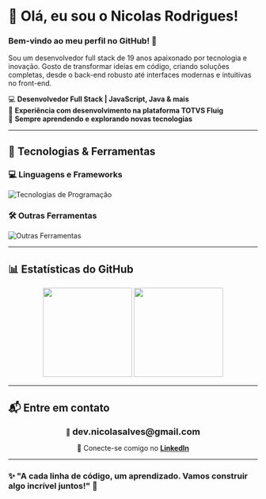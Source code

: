 # 👋 Olá, eu sou o Nicolas Rodrigues!

### Bem-vindo ao meu perfil no GitHub! 🚀  
Sou um desenvolvedor full stack de 19 anos apaixonado por tecnologia e inovação. Gosto de transformar ideias em código, criando soluções completas, desde o back-end robusto até interfaces modernas e intuitivas no front-end.

💻 **Desenvolvedor Full Stack | JavaScript, Java & mais**  
🚀 **Experiência com desenvolvimento na plataforma TOTVS Fluig**  
🎯 **Sempre aprendendo e explorando novas tecnologias**

---

## 🚀 Tecnologias & Ferramentas

### 💻 Linguagens e Frameworks  
<p align="left">
  <img src="https://skillicons.dev/icons?i=html,css,js,react,nodejs,java,mysql,spring" alt="Tecnologias de Programação"/>
</p>

### 🛠️ Outras Ferramentas  
<p align="left">
  <img src="https://skillicons.dev/icons?i=git,github,vscode,eclipse" alt="Outras Ferramentas"/>
</p>

---

## 📊 Estatísticas do GitHub
<div align="center">
  <img height="180em" src="https://github-readme-stats.vercel.app/api?username=NicolasRAlves&show_icons=true&theme=radical&include_all_commits=true&count_private=true"/>
  <img height="180em" src="https://github-readme-stats.vercel.app/api/top-langs/?username=NicolasRAlves&layout=compact&langs_count=7&theme=radical"/>
</div>

---

## 📬 Entre em contato  
<p align="center">
  📧 <strong style="font-size: 18px;">dev.nicolasalves@gmail.com</strong>  
</p>

<p align="center">
  🔗 Conecte-se comigo no <a href="https://www.linkedin.com/in/nicolas-rodrigues-developer"><strong>LinkedIn</strong></a>
</p>

---

### ✨ "A cada linha de código, um aprendizado. Vamos construir algo incrível juntos!" 🚀
